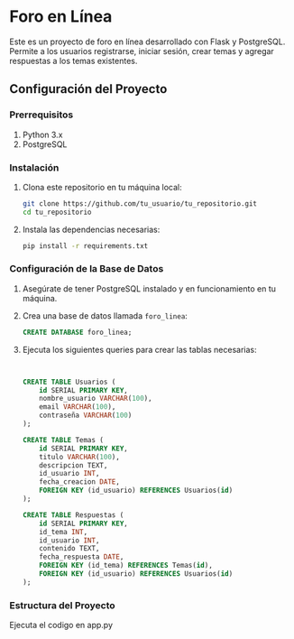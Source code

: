 # Foro en Línea

Este es un proyecto de foro en línea desarrollado con Flask y PostgreSQL. Permite a los usuarios registrarse, iniciar sesión, crear temas y agregar respuestas a los temas existentes.

## Configuración del Proyecto

### Prerrequisitos

1. Python 3.x
2. PostgreSQL

### Instalación

1. Clona este repositorio en tu máquina local:

    ```bash
    git clone https://github.com/tu_usuario/tu_repositorio.git
    cd tu_repositorio
    ```



2. Instala las dependencias necesarias:

    ```bash
    pip install -r requirements.txt
    ```

### Configuración de la Base de Datos

1. Asegúrate de tener PostgreSQL instalado y en funcionamiento en tu máquina.
2. Crea una base de datos llamada `foro_linea`:

    ```sql
    CREATE DATABASE foro_linea;
    ```

3. Ejecuta los siguientes queries para crear las tablas necesarias:

    ```sql

    
    CREATE TABLE Usuarios (
        id SERIAL PRIMARY KEY,
        nombre_usuario VARCHAR(100),
        email VARCHAR(100),
        contraseña VARCHAR(100)
    );

    CREATE TABLE Temas (
        id SERIAL PRIMARY KEY,
        titulo VARCHAR(100),
        descripcion TEXT,
        id_usuario INT,
        fecha_creacion DATE,
        FOREIGN KEY (id_usuario) REFERENCES Usuarios(id)
    );

    CREATE TABLE Respuestas (
        id SERIAL PRIMARY KEY,
        id_tema INT,
        id_usuario INT,
        contenido TEXT,
        fecha_respuesta DATE,
        FOREIGN KEY (id_tema) REFERENCES Temas(id),
        FOREIGN KEY (id_usuario) REFERENCES Usuarios(id)
    );
    ```


### Estructura del Proyecto

Ejecuta el codigo en app.py



